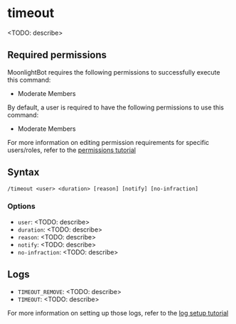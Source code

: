 # timeout

<TODO: describe>

## Required permissions

MoonlightBot requires the following permissions to successfully execute this command:

* Moderate Members

By default, a user is required to have the following permissions to use this command:

* Moderate Members

For more information on editing permission requirements for specific users/roles, refer to the [permissions tutorial](<linkToPermissionsTutorial>)

## Syntax

```text
/timeout <user> <duration> [reason] [notify] [no-infraction]
```

### Options

* `user`: <TODO: describe>
* `duration`: <TODO: describe>
* `reason`: <TODO: describe>
* `notify`: <TODO: describe>
* `no-infraction`: <TODO: describe>

## Logs

* `TIMEOUT_REMOVE`: <TODO: describe>
* `TIMEOUT`: <TODO: describe>

For more information on setting up those logs, refer to the [log setup tutorial](<linkToLogTutorial>)

